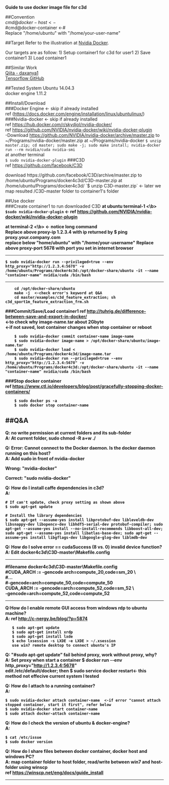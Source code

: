 **Guide to use docker image file for c3d**

##Convention  
$cmd@docker-host <-$   
\#cmd@docker-container <-\#  
Replace "/home/ubuntu" with "/home/your-user-name"

##Target
Refer to the illustration at <a href ="https://github.com/NVIDIA/nvidia-docker/blob/master/README.md">Nvidia Docker</a>. 
<p>Our targets are as follow:  
1) Setup container1 for c3d for user1  
2) Save container1   
3) Load container1    

##Similar Work  
  <a href ="http://qiita.com/daxanya1/items/f04c7f75a6d2ecb92b23">Qiita - daxanya1</a>  
  <a href ="https://github.com/tensorflow/tensorflow/issues/970">Tensorflow GitHub</a>  
  
##Tested System
Ubuntu 14.04.3  
docker engine 1.11.2 

##Install/Download  
###Docker Engine <- skip if already installed  
ref (https://docs.docker.com/engine/installation/linux/ubuntulinux/)  
###Nvidia-docker <- skip if already installed  
ref https://hub.docker.com/r/skydjol/nvidia-docker/  
ref https://github.com/NVIDIA/nvidia-docker/wiki/nvidia-docker-plugin	
-Download https://github.com/NVIDIA/nvidia-docker/archive/master.zip to ~/Programs/nvidia-docker/master.zip 
at ~/Programs/nvidia-docker
	`$ unzip master.zip; cd master; sudo make -j; sudo make install; nvidia-docker run --rm nvidia/cuda nvidia-smi`  
at another terminal  
	`$ sudo nvidia-docker-plugin`
###C3D  
ref https://github.com/facebook/C3D
<p>download https://github.com/facebook/C3D/archive/master.zip to /home/ubuntu/Programs/docker4c3d/C3D-master.zip
at /home/ubuntu/Programs/docker4c3d/
	`$ unzip C3D-master.zip` <- later we map resulted /C3D-master folder to container1's folder

##Use docker  
###Create container1 to run downloaded C3D
<b> at ubuntu terminal-1  <\b>
	`$sudo nvidia-docker-plugin` <- ref https://github.com/NVIDIA/nvidia-docker/wiki/nvidia-docker-plugin  
	
<b> at terminal-2 <\b> <- notice long command  
Replace above proxy-ip 1.2.3.4 with ip returned by $ ping proxy.your.company.com  
replace below "home/ubuntu" with "/home/your-username"
Replace above proxy-port 5678 with port you set in internet browser  
***
`$ sudo nvidia-docker run --privileged=true --env http_proxy="http://1.2.3.4:5678" -v /home/ubuntu/Programs/docker4c3d:/opt/docker-share/ubuntu -it --name "container-name" nvidia/cuda /bin/bash`  
*** 

```
	cd /opt/docker-share/ubuntu    
	make -j  <-check error's keyword at Q&A  
	cd master/examples/c3d_feature_extraction; sh c3d_sport1m_feature_extraction_frm.sh  
```
	
###Commit/Save/Load container1 
ref http://tuhrig.de/difference-between-save-and-export-in-docker/  
	<-to check why image-name.tar about 2Gbyte  
	<-if not saved, lost container changes when stop container or reboot  
```
	$ sudo nvidia-docker commit container-name image-name    
	$ sudo nvidia-docker image-name > /opt/docker-share/ubuntu/image-name.tar  
	$ sudo nvidia-docker load < /home/ubuntu/Programs/docker4c3d/image-name.tar  
	$ sudo nvidia-docker run --privileged=true --env http_proxy="http://1.2.3.4:5678" -v /home/ubuntu/Programs/docker4c3d:/opt/docker-share/ubuntu -it --name "container-name" nvidia/cuda /bin/bash  
```	

###Stop docker container  
ref https://www.ctl.io/developers/blog/post/gracefully-stopping-docker-containers/  
```
	$ sudo docker ps -a
	$ sudo docker stop container-name
```

##Q&A
-----------------
Q: no write permission at current folders and its sub-folder  
A: At current folder, sudo chmod -R a+w ./  

Q: Error: Cannot connect to the Docker daemon. Is the docker daemon running on this host?      
A: Add sudo in front of nvidia-docker
   <p>Wrong: "nvidia-docker"
   <p>Correct: "sudo nvidia-docker"

Q: How do I install caffe dependencies in c3d?  
A:
```
# If can't update, check proxy setting as shown above  
$ sudo apt-get update

# Install the library dependencies
$ sudo apt-get --assume-yes install libprotobuf-dev libleveldb-dev libsnappy-dev libopencv-dev libhdf5-serial-dev protobuf-compiler; sudo apt-get --assume-yes install --no-install-recommends libboost-all-dev; sudo apt-get --assume-yes install libatlas-base-dev; sudo apt-get --assume-yes install libgflags-dev libgoogle-glog-dev liblmdb-dev 
```

Q: How do I solve error == cudaSuccess (8 vs. 0)  invalid device function?      
A: Edit docker4c3d\C3D-master\Makefile.config    
***
\#filename docker4c3d\C3D-master\Makefile.config  
\#CUDA_ARCH := -gencode arch=compute_20,code=sm_20 \\  
\#\...  
\#-gencode=arch=compute_50,code=compute_50  
CUDA_ARCH := -gencode=arch=compute_52,code=sm_52  \\  
-gencode=arch=compute_52,code=compute_52  
***  

Q:How do I enable remote GUI access from windows rdp to ubuntu machine?    
A: ref http://c-nergy.be/blog/?p=5874   
```
   $ sudo apt-get update  
   $ sudo apt-get install xrdp  
   $ sudo apt-get install lxde  
   $ echo lxsession -s LXDE -e LXDE > ~/.xsession 
   use win7 remote desktop to connect ubuntu's IP  
```

Q: "\#sudo apt-get update" fail behind proxy, work without proxy, why?      
A: Set proxy when start a container $ docker run --env http_proxy="http://1.2.3.4:5678"   
edit /etc/default/docker; then $ sudo service docker restart<- this method not effecive current system I tested

Q: How do I attach to a running container?      
A:
```
$ sudo nvidia-docker attach container-name  <-if error "cannot attach stopped container, start it first", refer below  
$ sudo nvidia-docker start container-name  
$ sudo attach docker-attach container-name  
```

Q: How do I check the version of ubuntu & docker-engine?      
A:
```
$ cat /etc/issue  
$ sudo docker version
```

Q: How do I share files between docker container, docker host and windows PC?      
A: map container folder to host folder, read/write between win7 and host-folder using winscp  
ref https://winscp.net/eng/docs/guide_install

---------------

